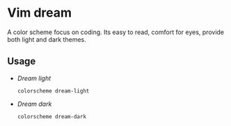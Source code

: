 Vim dream
=========

A color scheme focus on coding. Its easy to read, comfort for eyes, provide both light and dark themes.

Usage
---------

* _Dream light_

    `colorscheme dream-light`

* _Dream dark_

    `colorscheme dream-dark`
